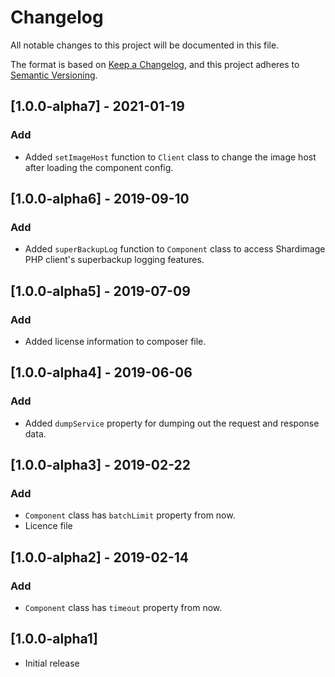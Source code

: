 # Changelog
All notable changes to this project will be documented in this file.

The format is based on [Keep a Changelog](https://keepachangelog.com/en/1.0.0/),
and this project adheres to [Semantic Versioning](https://semver.org/spec/v2.0.0.html).

## [1.0.0-alpha7] - 2021-01-19
### Add
 - Added `setImageHost` function to `Client` class to change the image host after loading the component config.

## [1.0.0-alpha6] - 2019-09-10
### Add
 - Added `superBackupLog` function to `Component` class to access Shardimage PHP client's superbackup logging features.

## [1.0.0-alpha5] - 2019-07-09
### Add
 - Added license information to composer file.

## [1.0.0-alpha4] - 2019-06-06
### Add
 - Added `dumpService` property for dumping out the request and response data.

## [1.0.0-alpha3] - 2019-02-22
### Add
 - `Component` class has `batchLimit` property from now.
 - Licence file

## [1.0.0-alpha2] - 2019-02-14
### Add
 - `Component` class has `timeout` property from now.

## [1.0.0-alpha1]
 - Initial release
